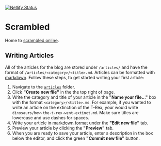 [![Netlify Status](https://api.netlify.com/api/v1/badges/695c9e45-f767-497e-bfb7-a9683495ce43/deploy-status)](https://app.netlify.com/sites/scrambled/deploys)

# Scrambled
Home to [scrambled.online](https://scrambled.online).

## Writing Articles
All of the articles for the blog are stored under `/articles/` and have the format of `/articles/<category>/<title>.md`. Articles can be formatted with [markdown](https://guides.github.com/features/mastering-markdown/). Follow these steps, to get started writing your first article:

1. Navigate to the [`articles`](https://github.com/fraiser-fan-club/scrambled.online/tree/master/articles) folder.
2. Click **"Create new file"** in the the top right of page.
3. Write the category and title of your article in the **"Name your file..."** box with the format `<category>/<title>.md`. For example, if you wanted to write an article on the extinction of the T-Rex, your would write `dinosaurs/how-the-t-rex-went-extinct.md`. Make sure titles are lowercase and use dashes for spaces.
4. Write your article in [markdown format](https://guides.github.com/features/mastering-markdown/) under the **"Edit new file"** tab.
5. Preview your article by clicking the **"Preview"** tab.
6. When you are ready to save your article, enter a description in the box below the editor, and click the green **"Commit new file"** button.
